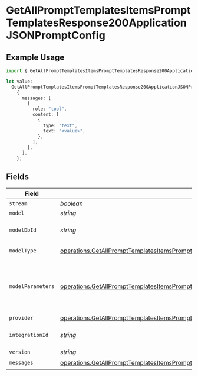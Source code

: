 # GetAllPromptTemplatesItemsPromptTemplatesResponse200ApplicationJSONPromptConfig

## Example Usage

```typescript
import { GetAllPromptTemplatesItemsPromptTemplatesResponse200ApplicationJSONPromptConfig } from "@orq-ai/node/models/operations";

let value:
  GetAllPromptTemplatesItemsPromptTemplatesResponse200ApplicationJSONPromptConfig =
    {
      messages: [
        {
          role: "tool",
          content: [
            {
              type: "text",
              text: "<value>",
            },
          ],
        },
      ],
    };
```

## Fields

| Field                                                                                                                                                                                                          | Type                                                                                                                                                                                                           | Required                                                                                                                                                                                                       | Description                                                                                                                                                                                                    |
| -------------------------------------------------------------------------------------------------------------------------------------------------------------------------------------------------------------- | -------------------------------------------------------------------------------------------------------------------------------------------------------------------------------------------------------------- | -------------------------------------------------------------------------------------------------------------------------------------------------------------------------------------------------------------- | -------------------------------------------------------------------------------------------------------------------------------------------------------------------------------------------------------------- |
| `stream`                                                                                                                                                                                                       | *boolean*                                                                                                                                                                                                      | :heavy_minus_sign:                                                                                                                                                                                             | N/A                                                                                                                                                                                                            |
| `model`                                                                                                                                                                                                        | *string*                                                                                                                                                                                                       | :heavy_minus_sign:                                                                                                                                                                                             | N/A                                                                                                                                                                                                            |
| `modelDbId`                                                                                                                                                                                                    | *string*                                                                                                                                                                                                       | :heavy_minus_sign:                                                                                                                                                                                             | The id of the resource                                                                                                                                                                                         |
| `modelType`                                                                                                                                                                                                    | [operations.GetAllPromptTemplatesItemsPromptTemplatesResponse200ApplicationJSONModelType](../../models/operations/getallprompttemplatesitemsprompttemplatesresponse200applicationjsonmodeltype.md)             | :heavy_minus_sign:                                                                                                                                                                                             | The type of the model                                                                                                                                                                                          |
| `modelParameters`                                                                                                                                                                                              | [operations.GetAllPromptTemplatesItemsPromptTemplatesResponse200ApplicationJSONModelParameters](../../models/operations/getallprompttemplatesitemsprompttemplatesresponse200applicationjsonmodelparameters.md) | :heavy_minus_sign:                                                                                                                                                                                             | Model Parameters: Not all parameters apply to every model                                                                                                                                                      |
| `provider`                                                                                                                                                                                                     | [operations.GetAllPromptTemplatesItemsPromptTemplatesResponse200ApplicationJSONProvider](../../models/operations/getallprompttemplatesitemsprompttemplatesresponse200applicationjsonprovider.md)               | :heavy_minus_sign:                                                                                                                                                                                             | N/A                                                                                                                                                                                                            |
| `integrationId`                                                                                                                                                                                                | *string*                                                                                                                                                                                                       | :heavy_minus_sign:                                                                                                                                                                                             | The id of the resource                                                                                                                                                                                         |
| `version`                                                                                                                                                                                                      | *string*                                                                                                                                                                                                       | :heavy_minus_sign:                                                                                                                                                                                             | N/A                                                                                                                                                                                                            |
| `messages`                                                                                                                                                                                                     | [operations.GetAllPromptTemplatesItemsPromptTemplatesResponse200ApplicationJSONMessages](../../models/operations/getallprompttemplatesitemsprompttemplatesresponse200applicationjsonmessages.md)[]             | :heavy_check_mark:                                                                                                                                                                                             | N/A                                                                                                                                                                                                            |